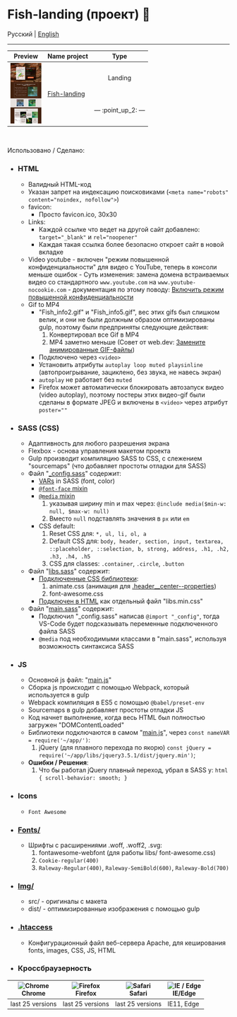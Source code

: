 # Fish-landing (проект) :open_file_folder:


Русский | [English](README.md)
<hr>



<!-- table site Preview -->
<table align="">
  <thead>
    <tr>
      <th align="center">
        Preview
      </th>
      <th align="center">
        Name project
      </th>
      <th align="center">
        Type
      </th>
    </tr>
  </thead>
  <tbody>
    <!-- site 👇 -->
    <tr>
      <!-- td 🔳 -->
      <td align="center" colspan="1" rowspan="2">
        <a href="https://awake-coding.github.io/fish-landing/" rel="nofollow">
          <img src="../image/fish-landing-preview.jpg" title="Go to the site" alt="fish-landing-preview" style="width: 70px;">
        </a>
      </td>
      <!-- td 🔳 -->
      <td rowspan="2">
        <a href="https://awake-coding.github.io/fish-landing/" rel="nofollow">
          Fish-landing
        </a>
      </td>
      <!-- td 🔳 -->
      <td align="center">Landing</td>
    </tr>
    <!-- 🔴 row 2 -->
    <tr>
      <td align="center">
        <!-- 7 sections -->
        — :point_up_2: —
      </td>
    </tr>
    <!-- site 👇 -->
  </tbody>
</table><br>



Использовано / Сделано:
  - ### HTML
      - Валидный HTML-код
      - Указан запрет на индексацию поисковиками (```<meta name="robots" content="noindex, nofollow">```)
      - favicon:
          - Просто favicon.ico, 30x30
      - Links:
          - Каждой ссылке что ведет на другой сайт добавлено: ```target="_blank"``` и ```rel="noopener"```
          - Каждая такая ссылка более безопасно откроет сайт в новой вкладке
      - Video youtube
            - включен "режим повышенной конфиденциальности" для видео с YouTube, теперь в консоли меньше ошибок
            - Суть изменения: замена домена встраиваемых видео со стандартного ```www.youtube.com``` на ```www.youtube-nocookie.com```
            - документация по этому поводу: [Включить режим повышенной конфиденциальности](https://support.google.com/youtube/answer/171780?hl=ru#:~:text=Включить%20режим%20повышенной%20конфиденциальности)
      - Gif to MP4
          - "Fish_info2.gif" и "Fish_info5.gif", вес этих gifs был слишком велик, и они не были должным образом оптимизированы gulp, поэтому были предприняты следующие действия:
              1. Конвертировал все Gif в MP4
              2. MP4 заметно меньше (Совет от web.dev: [Замените анимированные GIF-файлы](https://web.dev/replace-gifs-with-videos/))
          - Подключено через ```<video>```
          - Установить атрибуты ```autoplay loop muted playsinline``` (автопроигрывание, зациклено, без звука, не навесь экран)
          - ```autoplay``` не работает без ```muted```
          - Firefox может автоматически блокировать автозапуск видео (video autoplay), поэтому постеры этих видео-gif были сделаны в формате JPEG и включены в ```<video>``` через атрибут ```poster=""```
  - ### SASS (CSS)
      - Адаптивность для любого разрешения экрана
      - Flexbox - основа управления макетом проекта
      - Gulp производит компиляцию SASS to CSS, с слежением "sourcemaps" (что добавляет простоты отладки для SASS)
      - Файл "[_config.sass](sass/_config.sass)" содержит:
          - [VARs](sass/_config.sass#L38) in SASS (font, color)
          - [```@font-face``` mixin](sass/_config.sass#L6-L17)
          - [```@media``` mixin](sass/_config.sass#L20-L35)
              1. указывая ширину min и max через: ```@include media($min-w: null, $max-w: null)```
              2. Вместо ```null``` подставлять значения в ```px``` или ```em```
          - CSS default:
              1. Reset CSS для: ```*, ul, li, ol, a```
              2. Default CSS для: ```body, header, section, input, textarea, ::placeholder, ::selection, b, strong, address, .h1, .h2, .h3, .h4, .h5```
              3. CSS для classes: ```.container```, ```.circle```, ```.button```
      - Файл "[libs.sass](sass/libs.sass)" содержит:
          - [Подключенные CSS библиотеки](sass/libs.sass#L1):
              1. animate.css (анимация для [.header__center--properties](index.html#L60))
              2. font-awesome.css
          - [Подключен в HTML](index.html#L22) как отдельный файл "libs.min.css"
      - Файл "[main.sass](sass/main.sass)" содержит:
          - Подключил "_config.sass" написав ```@import "_config"```, тогда VS-Code будет подсказывать переменные подключенного файла SASS
          - ```@media``` под необходимыми классами в "main.sass", используя возможность синтаксиса SASS
  - ### JS
      - Основной js файл: "[main.js](js/main.js)"
      - Сборка js происходит с помощью Webpack, который используется в gulp
      - Webpack компиляция в ES5 с помощью ```@babel/preset-env```
      - Sourcemaps в gulp добавляет простоты отладки JS
      - Код начнет выполнение, когда весь HTML был полностью загружен "DOMContentLoaded"
      - Библиотеки подключаются в самом "[main.js](js/main.js)", через ```const nameVAR = require('~/app/')```:
          1. jQuery (для плавного перехода по якорю)
              ```const jQuery = require('~/app/libs/jquery3.5.1/dist/jquery.min')```;
      - **Ошибки / Решения**:
          1. Что бы работал jQuery плавный переход, убрал в SASS у: ```html { scroll-behavior: smooth; }```
  - ### Icons
      - ```Font Awesome```
  - ### [Fonts/](fonts)
      - Шрифты с расширениями .woff, .woff2, .svg:
          1. fontawesome-webfont (для работы libs/ font-awesome.css)
          2. ```Cookie-regular(400)```
          3. ```Raleway-Regular(400)```, ```Raleway-SemiBold(600)```, ```Raleway-Bold(700)```
  - ### [Img/](img)
      - src/  - оригиналы с макета
      - dist/ - оптимизированные изображения с помощью gulp
  - ### [.htaccess](.htaccess)
      - Конфигурационный файл веб-сервера Apache, для кеширования fonts, images, CSS, JS, HTML




  - ### Кроссбраузерность

<table align="">
  <thead>
    <tr>
      <th>
        <a rel="nofollow" target="_blank">
          <img src="https://raw.githubusercontent.com/alrra/browser-logos/master/src/chrome/chrome_48x48.png" alt="Chrome" width="24px" height="24px" style="max-width: 100%;">
        </a>
        <br>
        Chrome
      </th>
      <th>
        <a rel="nofollow" target="_blank">
          <img src="https://raw.githubusercontent.com/alrra/browser-logos/master/src/firefox/firefox_48x48.png" alt="Firefox" width="24px" height="24px" style="max-width: 100%;">
        </a>
        <br>
        Firefox
      </th>
      <th>
        <a rel="nofollow" target="_blank">
          <img src="https://raw.githubusercontent.com/alrra/browser-logos/master/src/safari/safari_48x48.png" alt="Safari" width="24px" height="24px" style="max-width: 100%;">
        </a>
        <br>
        Safari
      </th>
      <th>
        <a rel="nofollow" target="_blank">
          <img src="https://raw.githubusercontent.com/alrra/browser-logos/master/src/edge/edge_48x48.png" alt="IE / Edge" width="24px" height="24px" style="max-width: 100%;">
        </a>
        <br>
        IE/Edge
      </th>
    </tr>
  </thead>
  <tbody>
    <tr>
      <td>last 25 versions</td>
      <td>last 25 versions</td>
      <td>last 25 versions</td>
      <td>IE11, Edge</td>
    </tr>
  </tbody>
</table>